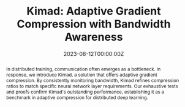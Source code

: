 ---
title: "Kimad: Adaptive Gradient Compression with Bandwidth Awareness"
authors:
  - Admin
  - Ivan Ilin
  - Shunkang Zhang
  - Marco Canini
  - Peter Richtárik

date: "2023-08-12T00:00:00Z"
doi: "10.1145/3630048.3630184"

# Schedule page publish date (NOT publication's date).
publishDate: "2023-08-12T00:00:00Z"

# Publication type.
# Legend: 0 = Uncategorized; 1 = Conference paper; 2 = Journal article;
# 3 = Preprint / Working Paper; 4 = Report; 5 = Book; 6 = Book section;
# 7 = Thesis; 8 = Patent
publication_types: ["1"]

# Publication name and optional abbreviated publication name.
publication: "CoNEXT workshop on Distributed Machine Learning"
publication_short: "DistributedML'23"

abstract: In distributed training, communication often emerges as a bottleneck. In response, we introduce Kimad, a solution that offers adaptive gradient compression. By consistently monitoring bandwidth, Kimad refines compression ratios to match specific neural network layer requirements. Our exhaustive tests and proofs confirm Kimad's outstanding performance, establishing it as a benchmark in adaptive compression for distributed deep learning.

# Summary. An optional shortened abstract.
summary:

tags:
featured: false

# links:
# - name: ""
#   url: ""
url_pdf: 'https://dl.acm.org/doi/10.1145/3630048.3630184'
url_code: ''
url_dataset: ''
url_poster: ''
url_project: ''
url_slides: ''
url_source: ''
url_video: ''

# Featured image
# To use, add an image named `featured.jpg/png` to your page's folder. 
image:
  caption: 
  focal_point: 
  preview_only: false

# Associated Projects (optional).
#   Associate this publication with one or more of your projects.
#   Simply enter your project's folder or file name without extension.
#   E.g. `internal-project` references `content/project/internal-project/index.md`.
#   Otherwise, set `projects: []`.
projects: []

# Slides (optional).
#   Associate this publication with Markdown slides.
#   Simply enter your slide deck's filename without extension.
#   E.g. `slides: "example"` references `content/slides/example/index.md`.
#   Otherwise, set `slides: ""`.
slides: ""
---